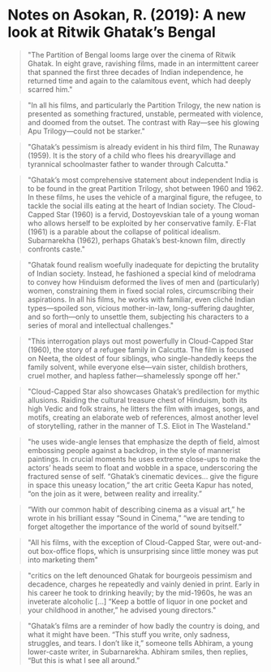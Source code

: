 # Notes on Asokan, R. (2019): A new look at Ritwik Ghatak’s Bengal

> "The Partition of Bengal looms large over the cinema of Ritwik Ghatak. In eight grave, ravishing films, made in an intermittent career that spanned the first three decades of Indian independence, he returned time and again to the calamitous event, which had deeply scarred him."

> "In all his films, and particularly the Partition Trilogy, the new nation is presented as something fractured, unstable, permeated with violence, and doomed from the outset. The contrast with Ray—see his glowing Apu Trilogy—could not be starker."

> "Ghatak’s pessimism is already evident in his third film, The Runaway (1959). It is the story of a child who flees his drearyvillage and tyrannical schoolmaster father to wander through Calcutta."

> "Ghatak’s most comprehensive statement about independent India is to be found in the great Partition Trilogy, shot between 1960 and 1962. In these films, he uses the vehicle of a marginal figure, the refugee, to tackle the social ills eating at the heart of Indian society. The Cloud-Capped Star (1960) is a fervid, Dostoyevskian tale of a young woman who allows herself to be exploited by her conservative family. E-Flat (1961) is a parable about the collapse of political idealism. Subarnarekha (1962), perhaps Ghatak’s best-known film, directly confronts caste."

> "Ghatak found realism woefully inadequate for depicting the brutality of Indian society. Instead, he fashioned a special kind of melodrama to convey how Hinduism deformed the lives of men and (particularly) women, constraining them in fixed social roles, circumscribing their aspirations. In all his films, he works with familiar, even cliché Indian types—spoiled son, vicious mother-in-law, long-suffering daughter, and so forth—only to unsettle them, subjecting his characters to a series of moral and intellectual challenges."

> "This interrogation plays out most powerfully in Cloud-Capped Star (1960), the story of a refugee family in Calcutta. The film is focused on Neeta, the oldest of four siblings, who single-handedly keeps the family solvent, while everyone else—vain sister, childish brothers, cruel mother, and hapless father—shamelessly sponge off her."

> "Cloud-Capped Star also showcases Ghatak’s predilection for mythic allusions. Raiding the cultural treasure chest of Hinduism, both its high Vedic and folk strains, he litters the film with images, songs, and motifs, creating an elaborate web of references, almost another level of storytelling, rather in the manner of T.S. Eliot in The Wasteland."

> "he uses wide-angle lenses that emphasize the depth of field, almost embossing people against a backdrop, in the style of mannerist paintings. In crucial moments he uses extreme close-ups to make the actors’ heads seem to float and wobble in a space, underscoring the fractured sense of self. “Ghatak’s cinematic devices… give the figure in space this uneasy location,” the art critic Geeta Kapur has noted, “on the join as it were, between reality and irreality.”

> “With our common habit of describing cinema as a visual art,” he wrote in his brilliant essay “Sound in Cinema,” “we are tending to forget altogether the importance of the world of sound byitself.”

> "All his films, with the exception of Cloud-Capped Star, were out-and-out box-office flops, which is unsurprising since little money was put into marketing them"

> "critics on the left denounced Ghatak for bourgeois pessimism and decadence, charges he repeatedly and vainly denied in print. Early in his career he took to drinking heavily; by the mid-1960s, he was an inveterate alcoholic [...] “Keep a bottle of liquor in one pocket and your childhood in another,” he advised young directors."

> "Ghatak’s films are a reminder of how badly the country is doing, and what it might have been. “This stuff you write, only sadness, struggles, and tears. I don’t like it,” someone tells Abhiram, a young lower-caste writer, in Subarnarekha. Abhiram smiles, then replies, “But this is what I see all around.”
